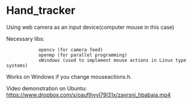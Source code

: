 Hand_tracker
==========

Using web camera as an input device(computer mouse in this case)

Necessary libs:	

                opencv (for camera feed)
                openmp (for parallel programming)
                xWindows (used to implement mouse actions in Linux type systems)
                

Works on Windows if you change mouseactions.h.


Video demonstration on Ubuntu: https://www.dropbox.com/s/oauflhyyl79l31x/zavrsni_hbabaja.mp4
